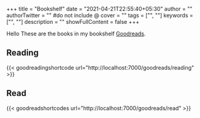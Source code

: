 +++
title = "Bookshelf"
date = "2021-04-21T22:55:40+05:30"
author = ""
authorTwitter = "" #do not include @
cover = ""
tags = ["", ""]
keywords = ["", ""]
description = ""
showFullContent = false
+++

Hello
These are the books in my bookshelf [Goodreads](https://www.goodreads.com/user/show/90566917-sulagna-moitra). 


## Reading
{{< goodreadingshortcode url="http://localhost:7000/goodreads/reading" >}}

## Read
{{< goodreadshortcodes url="http://localhost:7000/goodreads/read" >}}
